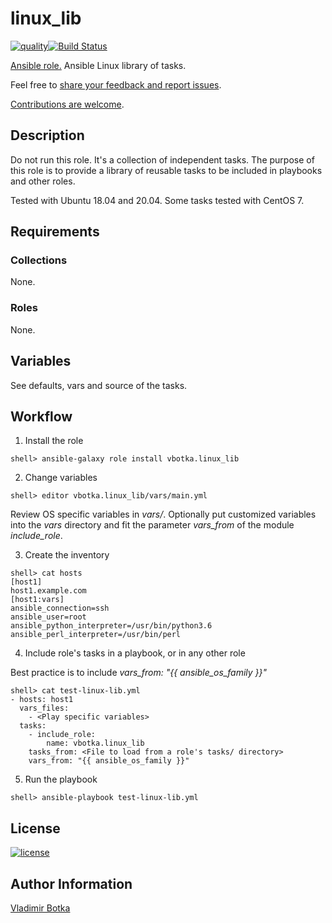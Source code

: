 # linux_lib

[![quality](https://img.shields.io/ansible/quality/27910)](https://galaxy.ansible.com/vbotka/linux_lib)[![Build Status](https://app.travis-ci.com/vbotka/ansible-linux-lib.svg?branch=master)](https://app.travis-ci.com/vbotka/ansible-linux-lib)

[Ansible role.](https://galaxy.ansible.com/vbotka/linux_lib/) Ansible Linux library of tasks.

Feel free to [share your feedback and report issues](https://github.com/vbotka/ansible-linux-lib/issues).

[Contributions are welcome](https://github.com/firstcontributions/first-contributions).


## Description

Do not run this role. It's a collection of independent tasks. The purpose of this role is to provide a library of reusable tasks to be included in playbooks and other roles.

Tested with Ubuntu 18.04 and 20.04. Some tasks tested with CentOS 7.


## Requirements

### Collections

None.

### Roles

None.


## Variables


See defaults, vars and source of the tasks.


## Workflow

1) Install the role

```
shell> ansible-galaxy role install vbotka.linux_lib
```

2) Change variables

```
shell> editor vbotka.linux_lib/vars/main.yml
```

Review OS specific variables in *vars/*. Optionally put customized variables into the *vars* directory and fit the parameter *vars_from* of the module *include_role*.

3) Create the inventory

```
shell> cat hosts
[host1]
host1.example.com
[host1:vars]
ansible_connection=ssh
ansible_user=root
ansible_python_interpreter=/usr/bin/python3.6
ansible_perl_interpreter=/usr/bin/perl
```

4) Include role's tasks in a playbook, or in any other role

Best practice is to include *vars_from: "{{ ansible_os_family }}"*

```
shell> cat test-linux-lib.yml
- hosts: host1
  vars_files:
    - <Play specific variables>
  tasks:
    - include_role:
        name: vbotka.linux_lib
	tasks_from: <File to load from a role's tasks/ directory>
	vars_from: "{{ ansible_os_family }}"
```

5) Run the playbook

```
shell> ansible-playbook test-linux-lib.yml
```

## License

[![license](https://img.shields.io/badge/license-BSD-red.svg)](https://www.freebsd.org/doc/en/articles/bsdl-gpl/article.html)


## Author Information

[Vladimir Botka](https://botka.info)
